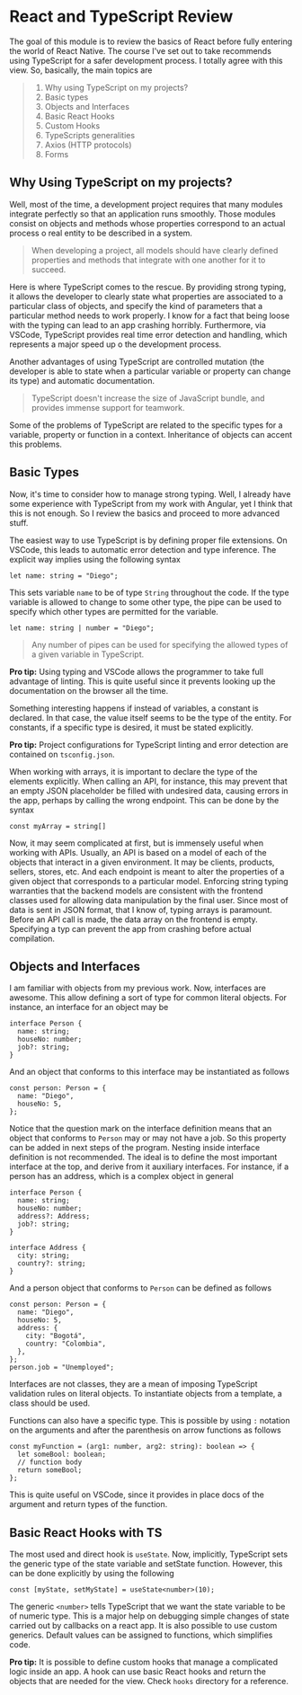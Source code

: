 # React and TypeScript Review

The goal of this module is to review the basics of React before fully entering the world of React Native. The course I've set out to take recommends using TypeScript for a safer development process. I totally agree with this view. So, basically, the main topics are

> 1. Why using TypeScript on my projects?
> 1. Basic types
> 1. Objects and Interfaces
> 1. Basic React Hooks
> 1. Custom Hooks
> 1. TypeScripts generalities
> 1. Axios (HTTP protocols)
> 1. Forms

## Why Using TypeScript on my projects?

Well, most of the time, a development project requires that many modules integrate perfectly so that an application runs smoothly. Those modules consist on objects and methods whose properties correspond to an actual process o real entity to be described in a system.

> When developing a project, all models should have clearly defined properties and methods that integrate with one another for it to succeed.

Here is where TypeScript comes to the rescue. By providing strong typing, it allows the developer to clearly state what properties are associated to a particular class of objects, and specify the kind of parameters that a particular method needs to work properly. I know for a fact that being loose with the typing can lead to an app crashing horribly. Furthermore, via VSCode, TypeScript provides real time error detection and handling, which represents a major speed up o the development process.

Another advantages of using TypeScript are controlled mutation (the developer is able to state when a particular variable or property can change its type) and automatic documentation.

> TypeScript doesn't increase the size of JavaScript bundle, and provides immense support for teamwork.

Some of the problems of TypeScript are related to the specific types for a variable, property or function in a context. Inheritance of objects can accent this problems.

## Basic Types

Now, it's time to consider how to manage strong typing. Well, I already have some experience with TypeScript from my work with Angular, yet I think that this is not enough. So I review the basics and proceed to more advanced stuff.

The easiest way to use TypeScript is by defining proper file extensions. On VSCode, this leads to automatic error detection and type inference. The explicit way implies using the following syntax

```tsx
let name: string = "Diego";
```

This sets variable `name` to be of type `String` throughout the code. If the type variable is allowed to change to some other type, the pipe can be used to specify which other types are permitted for the variable.

```tsx
let name: string | number = "Diego";
```

> Any number of pipes can be used for specifying the allowed types of a given variable in TypeScript.

**Pro tip:** Using typing and VSCode allows the programmer to take full advantage of linting. This is quite useful since it prevents looking up the documentation on the browser all the time.

Something interesting happens if instead of variables, a constant is declared. In that case, the value itself seems to be the type of the entity. For constants, if a specific type is desired, it must be stated explicitly.

**Pro tip:** Project configurations for TypeScript linting and error detection are contained on `tsconfig.json`.

When working with arrays, it is important to declare the type of the elements explicitly. When calling an API, for instance, this may prevent that an empty JSON placeholder be filled with undesired data, causing errors in the app, perhaps by calling the wrong endpoint. This can be done by the syntax

```tsx
const myArray = string[]
```

Now, it may seem complicated at first, but is immensely useful when working with APIs. Usually, an API is based on a model of each of the objects that interact in a given environment. It may be clients, products, sellers, stores, etc. And each endpoint is meant to alter the properties of a given object that corresponds to a particular model. Enforcing string typing warranties that the backend models are consistent with the frontend classes used for allowing data manipulation by the final user. Since most of data is sent in JSON format, that I know of, typing arrays is paramount. Before an API call is made, the data array on the frontend is empty. Specifying a typ can prevent the app from crashing before actual compilation.

## Objects and Interfaces

I am familiar with objects from my previous work. Now, interfaces are awesome. This allow defining a sort of type for common literal objects. For instance, an interface for an object may be

```tsx
interface Person {
  name: string;
  houseNo: number;
  job?: string;
}
```

And an object that conforms to this interface may be instantiated as follows

```tsx
const person: Person = {
  name: "Diego",
  houseNo: 5,
};
```

Notice that the question mark on the interface definition means that an object that conforms to `Person` may or may not have a job. So this property can be added in next steps of the program. Nesting inside interface definition is not recommended. The ideal is to define the most important interface at the top, and derive from it auxiliary interfaces. For instance, if a person has an address, which is a complex object in general

```tsx
interface Person {
  name: string;
  houseNo: number;
  address?: Address;
  job?: string;
}

interface Address {
  city: string;
  country?: string;
}
```

And a person object that conforms to `Person` can be defined as follows

```tsx
const person: Person = {
  name: "Diego",
  houseNo: 5,
  address: {
    city: "Bogotá",
    country: "Colombia",
  },
};
person.job = "Unemployed";
```

Interfaces are not classes, they are a mean of imposing TypeScript validation rules on literal objects. To instantiate objects from a template, a class should be used.

Functions can also have a specific type. This is possible by using `:` notation on the arguments and after the parenthesis on arrow functions as follows

```tsx
const myFunction = (arg1: number, arg2: string): boolean => {
  let someBool: boolean;
  // function body
  return someBool;
};
```

This is quite useful on VSCode, since it provides in place docs of the argument and return types of the function.

## Basic React Hooks with TS

The most used and direct hook is `useState`. Now, implicitly, TypeScript sets the generic type of the state variable and setState function. However, this can be done explicitly by using the following

```tsx
const [myState, setMyState] = useState<number>(10);
```

The generic `<number>` tells TypeScript that we want the state variable to be of numeric type. This is a major help on debugging simple changes of state carried out by callbacks on a react app. It is also possible to use custom generics. Default values can be assigned to functions, which simplifies code.

**Pro tip:** It is possible to define custom hooks that manage a complicated logic inside an app. A hook can use basic React hooks and return the objects that are needed for the view. Check `hooks` directory for a reference.
